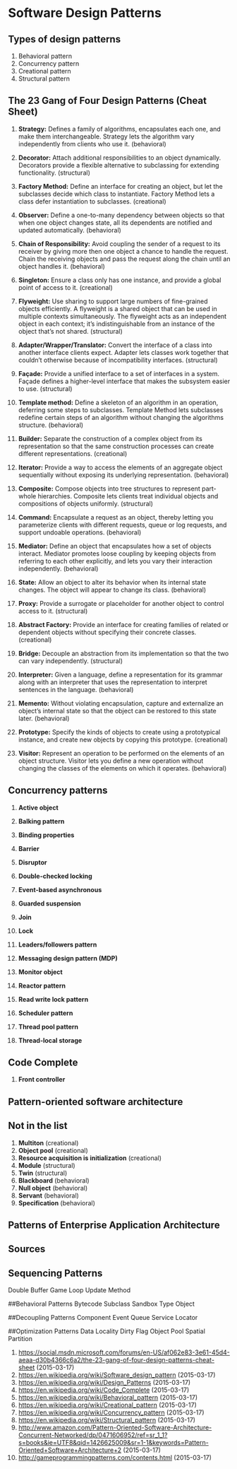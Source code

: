 # Software Design Patterns

## Types of design patterns

1. Behavioral pattern
2. Concurrency pattern
3. Creational pattern
4. Structural pattern

## The 23 Gang of Four Design Patterns (Cheat Sheet)
 
1. **Strategy:**
Defines a family of algorithms, encapsulates each one, and make them interchangeable. Strategy lets the algorithm vary independently from clients who use it. (behavioral)
 
2. **Decorator:**
Attach additional responsibilities to an object dynamically. Decorators provide a flexible alternative to subclassing for extending functionality. (structural)
 
3. **Factory Method:**
Define an interface for creating an object, but let the subclasses decide which class to instantiate. Factory Method lets a class defer instantiation to subclasses. (creational)
 
4. **Observer:**
Define a one-to-many dependency between objects so that when one object changes state, all its dependents are notified and updated automatically. (behavioral)
 
5. **Chain of Responsibility:**
Avoid coupling the sender of a request to its receiver by giving more then one object a chance to handle the request. Chain the receiving objects and pass the request along the chain until an object handles it. (behavioral)
 
6. **Singleton:**
Ensure a class only has one instance, and provide a global point of access to it. (creational)
 
7. **Flyweight:**
Use sharing to support large numbers of fine-grained objects efficiently. A flyweight is a shared object that can be used in multiple contexts simultaneously. The flyweight acts as an independent object in each context; it’s indistinguishable from an instance of the object that’s not shared. (structural)
 
8. **Adapter/Wrapper/Translator:**
Convert the interface of a class into another interface clients expect. Adapter lets classes work together that couldn’t otherwise because of incompatibility interfaces. (structural)
 
9. **Façade:**
Provide a unified interface to a set of interfaces in a system. Façade defines a higher-level interface that makes the subsystem easier to use. (structural)
 
10. **Template method:**
Define a skeleton of an algorithm in an operation, deferring some steps to subclasses. Template Method lets subclasses redefine certain steps of an algorithm without changing the algorithms structure. (behavioral)
 
11. **Builder:**
Separate the construction of a complex object from its representation so that the same construction processes can create different representations. (creational)
 
12. **Iterator:**
Provide a way to access the elements of an aggregate object sequentially without exposing its underlying representation. (behavioral)
 
13. **Composite:**
Compose objects into tree structures to represent part-whole hierarchies. Composite lets clients treat individual objects and compositions of objects uniformly. (structural)

14. **Command:**
Encapsulate a request as an object, thereby letting you parameterize clients with different requests, queue or log requests, and support undoable operations. (behavioral)
 
15. **Mediator:**
Define an object that encapsulates how a set of objects interact. Mediator promotes loose coupling by keeping objects from referring to each other explicitly, and lets you vary their interaction independently. (behavioral)
 
16. **State:**
Allow an object to alter its behavior when its internal state changes. The object will appear to change its class. (behavioral)
 
17. **Proxy:**
Provide a surrogate or placeholder for another object to control access to it. (structural)
 
18. **Abstract Factory:**
Provide an interface for creating families of related or dependent objects without specifying their concrete classes. (creational)
 
19. **Bridge:**
Decouple an abstraction from its implementation so that the two can vary independently. (structural)
 
20. **Interpreter:**
Given a language, define a representation for its grammar along with an interpreter that uses the representation to interpret sentences in the language. (behavioral)
 
21. **Memento:**
Without violating encapsulation, capture and externalize an object’s internal state so that the object can be restored to this state later. (behavioral)
 
22. **Prototype:**
Specify the kinds of objects to create using a prototypical instance, and create new objects by copying this prototype. (creational)
 
23. **Visitor:**
Represent an operation to be performed on the elements of an object structure. Visitor lets you define a new operation without changing the classes of the elements on which it operates. (behavioral)

## Concurrency patterns

1. **Active object**

2. **Balking pattern**

3. **Binding properties**

3. **Barrier**

4. **Disruptor**

5. **Double-checked locking**

5. **Event-based asynchronous**

6. **Guarded suspension**

6. **Join**

6. **Lock**

7. **Leaders/followers pattern**

7. **Messaging design pattern (MDP)**

8. **Monitor object**

9. **Reactor pattern** 

10. **Read write lock pattern**

11. **Scheduler pattern**

12. **Thread pool pattern**

13. **Thread-local storage**

## Code Complete

1. **Front controller**

## Pattern-oriented software architecture 

## Not in the list

1. **Multiton** (creational)
2. **Object pool** (creational)
3. **Resource acquisition is initialization** (creational)
4. **Module** (structural)
5. **Twin** (structural)
6. **Blackboard** (behavioral)
7. **Null object** (behavioral)
8. **Servant** (behavioral)
9. **Specification** (behavioral)

##  Patterns of Enterprise Application Architecture

## Sources

## Sequencing Patterns
Double Buffer
Game Loop
Update Method

##Behavioral Patterns
Bytecode
Subclass Sandbox
Type Object

##Decoupling Patterns
Component
Event Queue
Service Locator

##Optimization Patterns
Data Locality
Dirty Flag
Object Pool
Spatial Partition

1. https://social.msdn.microsoft.com/forums/en-US/af062e83-3e61-45d4-aeaa-d30b4366c6a2/the-23-gang-of-four-design-patterns-cheat-sheet  (2015-03-17)
2. https://en.wikipedia.org/wiki/Software_design_pattern (2015-03-17)
3. https://en.wikipedia.org/wiki/Design_Patterns (2015-03-17)
4. https://en.wikipedia.org/wiki/Code_Complete (2015-03-17)
5. https://en.wikipedia.org/wiki/Behavioral_pattern (2015-03-17)
6. https://en.wikipedia.org/wiki/Creational_pattern (2015-03-17)
7. https://en.wikipedia.org/wiki/Concurrency_pattern (2015-03-17)
8. https://en.wikipedia.org/wiki/Structural_pattern (2015-03-17)
9. http://www.amazon.com/Pattern-Oriented-Software-Architecture-Concurrent-Networked/dp/0471606952/ref=sr_1_1?s=books&ie=UTF8&qid=1426625009&sr=1-1&keywords=Pattern-Oriented+Software+Architecture+2 (2015-03-17)
10. http://gameprogrammingpatterns.com/contents.html (2015-03-17)
